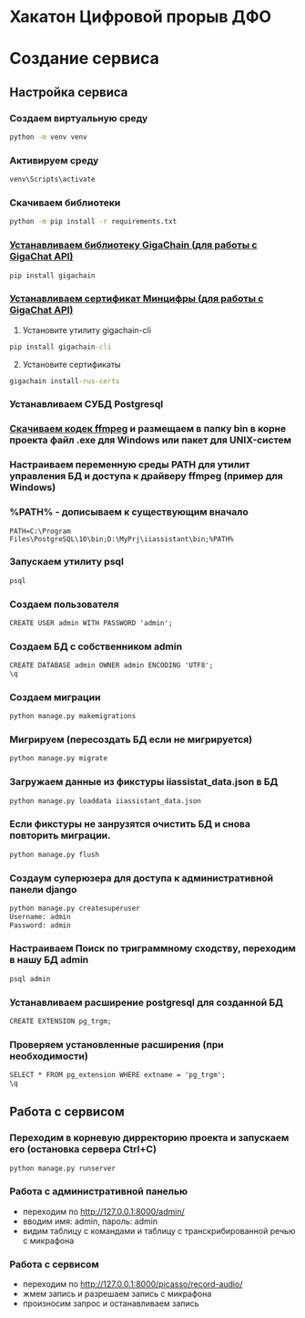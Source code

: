 # Хакатон Цифровой прорыв ДФО
# Создание сервиса
## **Настройка сервиса**
### Создаем виртуальную среду
```cmd
python -m venv venv
```
### Активируем среду
```cmd
venv\Scripts\activate
```
### Скачиваем библиотеки
```cmd
python -m pip install -r requirements.txt
```
### [Устанавливаем библиотеку GigaChain (для работы с GigaChat API)](https://developers.sber.ru/docs/ru/gigachat/sdk/get-started/quickstart#ustanovka-sertifikatov-mintsifry)
```cmd
pip install gigachain
```
### [Устанавливаем сертификат Минцифры (для работы с GigaChat API)](https://developers.sber.ru/docs/ru/gigachat/sdk/get-started/quickstart#ustanovka-sertifikatov-mintsifry)
1. Установите утилиту gigachain-cli
```cmd
pip install gigachain-cli
```
2. Установите сертификаты 
```cmd
gigachain install-rus-certs
```
### Устанавливаем СУБД Postgresql
### [Скачиваем кодек ffmpeg](https://ffmpeg.org/download.html) и размещаем в папку bin в корне проекта файл .exe для Windows или пакет для UNIX-систем
### Настраиваем переменную среды PATH для утилит управления БД и доступа к драйверу ffmpeg (пример для Windows) 
### %PATH% - дописываем к существующим вначало
```
PATH=C:\Program Files\PostgreSQL\10\bin;D:\MyPrj\iiassistant\bin;%PATH%
```
### Запускаем утилиту psql 
```cmd
psql
```
### Создаем пользователя
```cmd
CREATE USER admin WITH PASSWORD 'admin';
``` 
### Создаем БД с собственником admin
```cmd
CREATE DATABASE admin OWNER admin ENCODING 'UTF8';
\q
```
### Создаем миграции
```cmd
python manage.py makemigrations
```
### Мигрируем (пересоздать БД если не мигрируется)
```cmd
python manage.py migrate
```
### Загружаем данные из фикстуры iiassistat_data.json в БД
```cmd
python manage.py loaddata iiassistant_data.json
```
### Если фикстуры не занрузятся очистить БД и снова повторить миграции.
```cmd
python manage.py flush
```
### Создаум суперюзера для доступа к административной панели django
```cmd
python manage.py createsuperuser
Username: admin
Password: admin
```
### Настраиваем Поиск по триграммному сходству, переходим в  нашу БД admin
```cmd
psql admin
```
### Устанавливаем расширение postgresql для созданной БД
```cmd
CREATE EXTENSION pg_trgm;
```
### Проверяем установленные расширения (при необходимости)
```cmd
SELECT * FROM pg_extension WHERE extname = 'pg_trgm';
\q
```
## **Работа с сервисом**
### Переходим в корневую дирректорию проекта и запускаем его (остановка сервера Ctrl+C)
```cmd
python manage.py runserver
```
### Работа с административной панелью 
- переходим по http://127.0.0.1:8000/admin/
- вводим имя: admin, пароль: admin
- видим таблицу с командами и таблицу с транскрибированной речью с микрафона
### Работа с сервисом
- переходим по http://127.0.0.1:8000/picasso/record-audio/
- жмем запись и разрешаем запись с микрафона 
- произносим запрос и останавливаем запись



